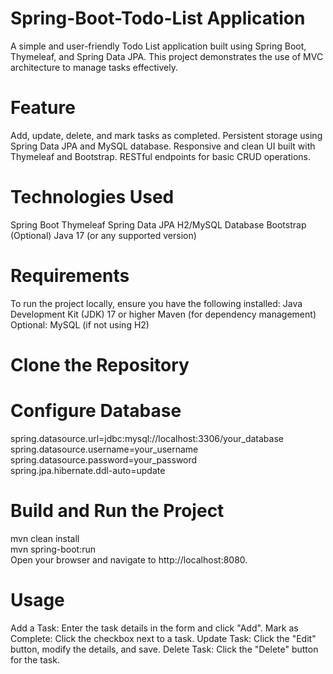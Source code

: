 # Spring-Boot-Todo-List Application

A simple and user-friendly Todo List application built using Spring Boot, Thymeleaf, and Spring Data JPA. This project demonstrates the use of MVC architecture to manage tasks effectively.

# Feature

Add, update, delete, and mark tasks as completed.
Persistent storage using Spring Data JPA and MySQL database.
Responsive and clean UI built with Thymeleaf and Bootstrap.
RESTful endpoints for basic CRUD operations.

# Technologies Used

Spring Boot
Thymeleaf
Spring Data JPA
H2/MySQL Database
Bootstrap (Optional)
Java 17 (or any supported version)

# Requirements

To run the project locally, ensure you have the following installed:
Java Development Kit (JDK) 17 or higher
Maven (for dependency management)
Optional: MySQL (if not using H2)

# Clone the Repository


# Configure Database

spring.datasource.url=jdbc:mysql://localhost:3306/your_database  
spring.datasource.username=your_username  
spring.datasource.password=your_password  
spring.jpa.hibernate.ddl-auto=update  

# Build and Run the Project

mvn clean install  
mvn spring-boot:run  
Open your browser and navigate to http://localhost:8080.

# Usage

Add a Task: Enter the task details in the form and click "Add".
Mark as Complete: Click the checkbox next to a task.
Update Task: Click the "Edit" button, modify the details, and save.
Delete Task: Click the "Delete" button for the task.
